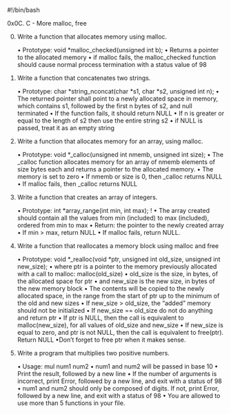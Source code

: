 #!/bin/bash

0x0C. C - More malloc, free

0. Write a function that allocates memory using malloc.

	• Prototype: void *malloc_checked(unsigned int b);
	• Returns a pointer to the allocated memory
	• if malloc fails, the malloc_checked function should cause normal process termination with a status value of 98

1. Write a function that concatenates two strings.

	• Prototype: char *string_nconcat(char *s1, char *s2, unsigned int n);
	• The returned pointer shall point to a newly allocated space in memory, which contains s1, followed by the first n bytes of s2, and null terminated
	• If the function fails, it should return NULL
	• If n is greater or equal to the length of s2 then use the entire string s2
	• if NULL is passed, treat it as an empty string

2. Write a function that allocates memory for an array, using malloc.

	• Prototype: void *_calloc(unsigned int nmemb, unsigned int size);
	• The _calloc function allocates memory for an array of nmemb elements of size bytes each and returns a pointer to the allocated memory.
	• The memory is set to zero
	• If nmemb or size is 0, then _calloc returns NULL
	• If malloc fails, then _calloc returns NULL

3. Write a function that creates an array of integers.

	• Prototype: int *array_range(int min, int max);
!	• The array created should contain all the values from min (included) to max (included), ordered from min to max
	• Return: the pointer to the newly created array
	• If min > max, return NULL
	• If malloc fails, return NULL.

4. Write a function that reallocates a memory block using malloc and free

	• Prototype: void *_realloc(void *ptr, unsigned int old_size, unsigned int new_size);
	• where ptr is a pointer to the memory previously allocated with a call to malloc: malloc(old_size)
	• old_size is the size, in bytes, of the allocated space for ptr
	• and new_size is the new size, in bytes of the new memory block
	• The contents will be copied to the newly allocated space, in the range from the start of ptr up to the minimum of the old and new sizes
	• If new_size > old_size, the “added” memory should not be initialized
	• If new_size == old_size do not do anything and return ptr
	• If ptr is NULL, then the call is equivalent to malloc(new_size), for all values of old_size and new_size
	• If new_size is equal to zero, and ptr is not NULL, then the call is equivalent to free(ptr). Return NULL
	•Don’t forget to free ptr when it makes sense.

5. Write a program that multiplies two positive numbers.

	• Usage: mul num1 num2
	• num1 and num2 will be passed in base 10
	• Print the result, followed by a new line
	• If the number of arguments is incorrect, print Error, followed by a new line, and exit with a status of 98
	• num1 and num2 should only be composed of digits. If not, print Error, followed by a new line, and exit with a status of 98
	• You are allowed to use more than 5 functions in your file.
